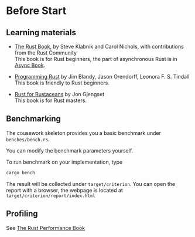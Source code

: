 # Before Start

## Learning materials

- [The Rust Book](https://doc.rust-lang.org/book/), by Steve Klabnik and Carol Nichols, with contributions from the Rust Community
  \
  This book is for Rust beginners, the part of asynchronous Rust is in [Async Book](https://rust-lang.github.io/async-book/index.html).
- [Programming Rust](https://www.oreilly.com/library/view/programming-rust-2nd/9781492052586/) by Jim Blandy, Jason Orendorff, Leonora F. S. Tindall
  \
  This book is friendly to Rust beginners.

- [Rust for Rustaceans](https://rust-for-rustaceans.com/) by Jon Gjengset
  \
  This book is for Rust masters.

## Benchmarking

The cousework skeleton provides you a basic benchmark under `benches/bench.rs`.

You can modify the benchmark parameters yourself.

To run benchmark on your implementation, type

``` bash
cargo bench
```

The result will be collected under `target/criterion`.
You can open the report with a browser, the webpage is located at `target/criterion/report/index.html`

## Profiling

See [The Rust Performance Book](https://nnethercote.github.io/perf-book/profiling.html)
